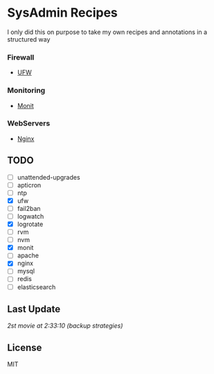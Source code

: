 # SysAdmin Recipes
I only did this on purpose to take my own recipes and annotations in a structured way

### Firewall
- [UFW](https://github.com/dhyegofernando/sysadmin-recipes/blob/master/ufw.md)

### Monitoring
- [Monit](https://github.com/dhyegofernando/sysadmin-recipes/blob/master/monit.md)

### WebServers
- [Nginx](https://github.com/dhyegofernando/sysadmin-recipes/blob/master/nginx.md)

## TODO
- [ ] unattended-upgrades
- [ ] apticron
- [ ] ntp
- [x] ufw
- [ ] fail2ban
- [ ] logwatch
- [x] logrotate
- [ ] rvm
- [ ] nvm
- [x] monit
- [ ] apache
- [x] nginx
- [ ] mysql
- [ ] redis
- [ ] elasticsearch

## Last Update
*2st movie at 2:33:10 (backup strategies)*

## License
MIT
